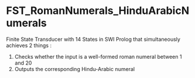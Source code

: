# FST_RomanNumerals_HinduArabicNumerals
Finite State Transducer with 14 States in SWI Prolog that simultaneously achieves 2 things :
1. Checks whether the input is a well-formed roman numeral between 1 and 20 
2. Outputs the corresponding Hindu-Arabic numeral
